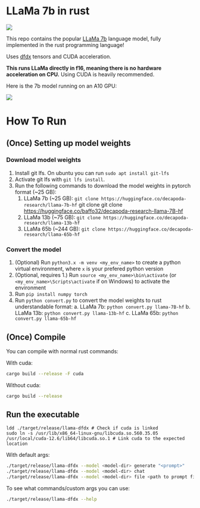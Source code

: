 # LLaMa 7b in rust

[![](https://dcbadge.vercel.app/api/server/AtUhGqBDP5)](https://discord.gg/AtUhGqBDP5)

This repo contains the popular [LLaMa 7b](https://ai.facebook.com/blog/large-language-model-llama-meta-ai/)
language model, fully implemented in the rust programming language!

Uses [dfdx](https://github.com/coreylowman/dfdx) tensors and CUDA acceleration.

**This runs LLaMa directly in f16, meaning there is no hardware acceleration on CPU.** Using CUDA is heavily recommended.

Here is the 7b model running on an A10 GPU:

![](llama-7b-a10.gif)

# How To Run

## (Once) Setting up model weights

### Download model weights
1. Install git lfs. On ubuntu you can run `sudo apt install git-lfs`
2. Activate git lfs with `git lfs install`.
3. Run the following commands to download the model weights in pytorch format (~25 GB):
    1. LLaMa 7b (~25 GB): `git clone https://huggingface.co/decapoda-research/llama-7b-hf`
    git clone git clone https://huggingface.co/baffo32/decapoda-research-llama-7B-hf
    2. LLaMa 13b (~75 GB): `git clone https://huggingface.co/decapoda-research/llama-13b-hf`
    3. LLaMa 65b (~244 GB): `git clone https://huggingface.co/decapoda-research/llama-65b-hf`

### Convert the model
1. (Optional) Run `python3.x -m venv <my_env_name>` to create a python virtual environment, where `x` is your prefered python version
2. (Optional, requires 1.) Run `source <my_env_name>\bin\activate` (or `<my_env_name>\Scripts\activate` if on Windows) to activate the environment
3. Run `pip install numpy torch`
4. Run `python convert.py` to convert the model weights to rust understandable format:
    a. LLaMa 7b: `python convert.py llama-7B-hf`
    b. LLaMa 13b: `python convert.py llama-13b-hf`
    c. LLaMa 65b: `python convert.py llama-65b-hf`

## (Once) Compile

You can compile with normal rust commands:

With cuda:
```bash
cargo build --release -F cuda
```

Without cuda:
```bash
cargo build --release
```

## Run the executable

```
ldd ./target/release/llama-dfdx # Check if cuda is linked
sudo ln -s /usr/lib/x86_64-linux-gnu/libcuda.so.560.35.05 /usr/local/cuda-12.6/lib64/libcuda.so.1 # Link cuda to the expected location
```

With default args:
```bash
./target/release/llama-dfdx --model <model-dir> generate "<prompt>"
./target/release/llama-dfdx --model <model-dir> chat
./target/release/llama-dfdx --model <model-dir> file <path to prompt file>
```

To see what commands/custom args you can use:
```bash
./target/release/llama-dfdx --help
```
